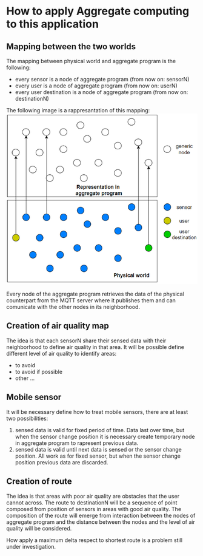 # How to apply Aggregate computing to this application

## Mapping between the two worlds
The mapping between physical world and aggregate program is the following:
- every sensor is a node of aggregate program (from now on: sensorN)
- every user is a node of aggregate program (from now on: userN)
- every user destination is a node of aggregate program (from now on: destinationN)

The following image is a rappresantation of this mapping:
![](image/mapping_physicalWorld_ac.png)

Every node of the aggregate program retrieves the data of the physical counterpart from the MQTT server where it publishes them and can comunicate with the other nodes in its neighborhood. 

## Creation of air quality map

The idea is that each sensorN share their sensed data with their neighborhood to define air quality in that area.
It will be possible define different level of air quality to identify areas:
- to avoid
- to avoid if possible
- other ...

## Mobile sensor

It will be necessary define how to treat mobile sensors, there are at least two possibilities:
 1. sensed data is valid for fixed period of time. Data last over time, but when the sensor change position it is necessary create temporary node in aggregate program to rapresent previous data.
 2. sensed data is valid until next data is sensed or the sensor change position. All work as for fixed sensor, but when the sensor change position previous data are discarded.

## Creation of route

The idea is that areas with poor air quality are obstacles that the user cannot across.
The route to destinationN will be a sequence of point composed from position of sensors in areas with good air quality.
The composition of the route will emerge from interaction between the nodes of aggregate program and the distance between the nodes and the level of air quality will be considered.

How apply a maximum delta respect to shortest route is a problem still under investigation.
